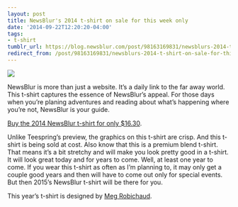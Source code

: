 ```yaml
---
layout: post
title: NewsBlur's 2014 t-shirt on sale for this week only
date: '2014-09-22T12:20:20-04:00'
tags:
- t-shirt
tumblr_url: https://blog.newsblur.com/post/98163169831/newsblurs-2014-t-shirt-on-sale-for-this-week-only
redirect_from: /post/98163169831/newsblurs-2014-t-shirt-on-sale-for-this-week-only/
---
```

[![](http://static.newsblur.com.s3.amazonaws.com/blog/tshirt%202014.png)](http://teespring.com/newsblur2014)

NewsBlur is more than just a website. It’s a daily link to the far away world. This t-shirt captures the essence of NewsBlur’s appeal. For those days when you’re planing adventures and reading about what’s happening where you’re not, NewsBlur is your guide.

[Buy the 2014 NewsBlur t-shirt for only $16.30](http://teespring.com/newsblur2014).

Unlike Teespring’s preview, the graphics on this t-shirt are crisp. And this t-shirt is being sold at cost. Also know that this is a premium blend t-shirt. That means it’s a bit stretchy and will make you look pretty good in a t-shirt. It will look great today and for years to come. Well, at least one year to come. If you wear this t-shirt as often as I’m planning to, it may only get a couple good years and then will have to come out only for special events. But then 2015’s NewsBlur t-shirt will be there for you.

This year’s t-shirt is designed by [Meg Robichaud](http://meg-draws.com).


